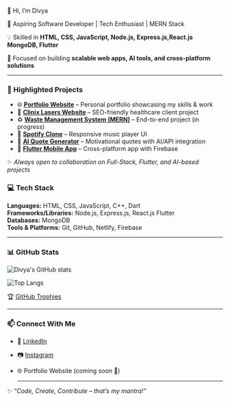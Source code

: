  👋 Hi, I’m Divya  

🚀 Aspiring Software Developer | Tech Enthusiast | MERN Stack

💡 Skilled in **HTML, CSS, JavaScript, Node.js, Express.js,React.js MongoDB, Flutter**  

🎯 Focused on building **scalable web apps, AI tools, and cross-platform solutions**  

---

### 📂 Highlighted Projects
- 🌐 [**Portfolio Website**](#) – Personal portfolio showcasing my skills & work  
- 💎 [**Clinix Lasers Website**](#) – SEO-friendly healthcare client project  
- ♻️ [**Waste Management System (MERN)**](#) – End-to-end project (in progress)  
- 🎵 [**Spotify Clone**](#) – Responsive music player UI  
- 🤖 [**AI Quote Generator**](#) – Motivational quotes with AI/API integration  
- 📱 [**Flutter Mobile App**](#) – Cross-platform app with Firebase  

✨ *Always open to collaboration on Full-Stack, Flutter, and AI-based projects*  

### 💻 Tech Stack
**Languages:** HTML, CSS, JavaScript, C++, Dart  
**Frameworks/Libraries:** Node.js, Express.js, React.js Flutter  
**Databases:** MongoDB  
**Tools & Platforms:** Git, GitHub, Netlify, Firebase  

---

### 📊 GitHub Stats
![Divya's GitHub stats](https://github-readme-stats.vercel.app/api?username=divya2126&show_icons=true&theme=radical)  

![Top Langs](https://github-readme-stats.vercel.app/api/top-langs/?username=divya2126&layout=compact&theme=radical)  

🏆 [GitHub Trophies](https://github-profile-trophy.vercel.app/?username=divya2126&theme=radical)  

 

---

### 📫 Connect With Me
- 💼 [LinkedIn](https://www.linkedin.com/in/divyaa21/)  
- 📷 [Instagram](https://instagram.com/divya21._)  
- 🌐 Portfolio Website (coming soon 🚀)

  ---

✨ *“Code, Create, Contribute – that’s my mantra!”*  
